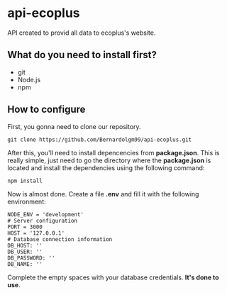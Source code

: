 # api-ecoplus
API created to provid all data to ecoplus's website.

## What do you need to install first?
+ git
+ Node.js
+ npm

## How to configure
First, you gonna need to clone our repository.
```
git clone https://github.com/Bernardolgm99/api-ecoplus.git
```
After this, you'll need to install depencencies from **package.json**.
This is really simple, just need to go the directory where the **package.json** is located and install the dependencies using the following command:
```
npm install
```
Now is almost done.
Create a file **.env** and fill it with the following environment:
```
NODE_ENV = 'development'
# Server configuration
PORT = 3000
HOST = '127.0.0.1'
# Database connection information
DB_HOST: ''
DB_USER: ''
DB_PASSWORD: ''
DB_NAME: ''
```
Complete the empty spaces with your database credentials.
**It's done to use**.
